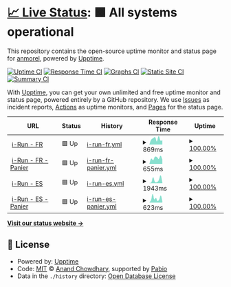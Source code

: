 # [📈 Live Status](https://anmorel.github.io/check): <!--live status--> **🟩 All systems operational**

This repository contains the open-source uptime monitor and status page for [anmorel](https://anmorel.github.io/check), powered by [Upptime](https://github.com/upptime/upptime).

[![Uptime CI](https://github.com/anmorel/check/workflows/Uptime%20CI/badge.svg)](https://github.com/anmorel/check/actions?query=workflow%3A%22Uptime+CI%22)
[![Response Time CI](https://github.com/anmorel/check/workflows/Response%20Time%20CI/badge.svg)](https://github.com/anmorel/check/actions?query=workflow%3A%22Response+Time+CI%22)
[![Graphs CI](https://github.com/anmorel/check/workflows/Graphs%20CI/badge.svg)](https://github.com/anmorel/check/actions?query=workflow%3A%22Graphs+CI%22)
[![Static Site CI](https://github.com/anmorel/check/workflows/Static%20Site%20CI/badge.svg)](https://github.com/anmorel/check/actions?query=workflow%3A%22Static+Site+CI%22)
[![Summary CI](https://github.com/anmorel/check/workflows/Summary%20CI/badge.svg)](https://github.com/anmorel/check/actions?query=workflow%3A%22Summary+CI%22)

With [Upptime](https://upptime.js.org), you can get your own unlimited and free uptime monitor and status page, powered entirely by a GitHub repository. We use [Issues](https://github.com/anmorel/check/issues) as incident reports, [Actions](https://github.com/anmorel/check/actions) as uptime monitors, and [Pages](https://anmorel.github.io/check) for the status page.

<!--start: status pages-->
<!-- This summary is generated by Upptime (https://github.com/upptime/upptime) -->
<!-- Do not edit this manually, your changes will be overwritten -->
<!-- prettier-ignore -->
| URL | Status | History | Response Time | Uptime |
| --- | ------ | ------- | ------------- | ------ |
| <img alt="" src="https://icons.duckduckgo.com/ip3/www.i-run.fr.ico" height="13"> [i-Run - FR](https://www.i-run.fr) | 🟩 Up | [i-run-fr.yml](https://github.com/anmorel/check/commits/HEAD/history/i-run-fr.yml) | <details><summary><img alt="Response time graph" src="./graphs/i-run-fr/response-time-week.png" height="20"> 869ms</summary><br><a href="https://anmorel.github.io/check/history/i-run-fr"><img alt="Response time 711" src="https://img.shields.io/endpoint?url=https%3A%2F%2Fraw.githubusercontent.com%2Fanmorel%2Fcheck%2FHEAD%2Fapi%2Fi-run-fr%2Fresponse-time.json"></a><br><a href="https://anmorel.github.io/check/history/i-run-fr"><img alt="24-hour response time 672" src="https://img.shields.io/endpoint?url=https%3A%2F%2Fraw.githubusercontent.com%2Fanmorel%2Fcheck%2FHEAD%2Fapi%2Fi-run-fr%2Fresponse-time-day.json"></a><br><a href="https://anmorel.github.io/check/history/i-run-fr"><img alt="7-day response time 869" src="https://img.shields.io/endpoint?url=https%3A%2F%2Fraw.githubusercontent.com%2Fanmorel%2Fcheck%2FHEAD%2Fapi%2Fi-run-fr%2Fresponse-time-week.json"></a><br><a href="https://anmorel.github.io/check/history/i-run-fr"><img alt="30-day response time 711" src="https://img.shields.io/endpoint?url=https%3A%2F%2Fraw.githubusercontent.com%2Fanmorel%2Fcheck%2FHEAD%2Fapi%2Fi-run-fr%2Fresponse-time-month.json"></a><br><a href="https://anmorel.github.io/check/history/i-run-fr"><img alt="1-year response time 711" src="https://img.shields.io/endpoint?url=https%3A%2F%2Fraw.githubusercontent.com%2Fanmorel%2Fcheck%2FHEAD%2Fapi%2Fi-run-fr%2Fresponse-time-year.json"></a></details> | <details><summary><a href="https://anmorel.github.io/check/history/i-run-fr">100.00%</a></summary><a href="https://anmorel.github.io/check/history/i-run-fr"><img alt="All-time uptime 99.92%" src="https://img.shields.io/endpoint?url=https%3A%2F%2Fraw.githubusercontent.com%2Fanmorel%2Fcheck%2FHEAD%2Fapi%2Fi-run-fr%2Fuptime.json"></a><br><a href="https://anmorel.github.io/check/history/i-run-fr"><img alt="24-hour uptime 100.00%" src="https://img.shields.io/endpoint?url=https%3A%2F%2Fraw.githubusercontent.com%2Fanmorel%2Fcheck%2FHEAD%2Fapi%2Fi-run-fr%2Fuptime-day.json"></a><br><a href="https://anmorel.github.io/check/history/i-run-fr"><img alt="7-day uptime 100.00%" src="https://img.shields.io/endpoint?url=https%3A%2F%2Fraw.githubusercontent.com%2Fanmorel%2Fcheck%2FHEAD%2Fapi%2Fi-run-fr%2Fuptime-week.json"></a><br><a href="https://anmorel.github.io/check/history/i-run-fr"><img alt="30-day uptime 99.92%" src="https://img.shields.io/endpoint?url=https%3A%2F%2Fraw.githubusercontent.com%2Fanmorel%2Fcheck%2FHEAD%2Fapi%2Fi-run-fr%2Fuptime-month.json"></a><br><a href="https://anmorel.github.io/check/history/i-run-fr"><img alt="1-year uptime 99.92%" src="https://img.shields.io/endpoint?url=https%3A%2F%2Fraw.githubusercontent.com%2Fanmorel%2Fcheck%2FHEAD%2Fapi%2Fi-run-fr%2Fuptime-year.json"></a></details>
| <img alt="" src="https://icons.duckduckgo.com/ip3/www.i-run.fr.ico" height="13"> [i-Run - FR - Panier](https://www.i-run.fr/panier.html) | 🟩 Up | [i-run-fr-panier.yml](https://github.com/anmorel/check/commits/HEAD/history/i-run-fr-panier.yml) | <details><summary><img alt="Response time graph" src="./graphs/i-run-fr-panier/response-time-week.png" height="20"> 655ms</summary><br><a href="https://anmorel.github.io/check/history/i-run-fr-panier"><img alt="Response time 658" src="https://img.shields.io/endpoint?url=https%3A%2F%2Fraw.githubusercontent.com%2Fanmorel%2Fcheck%2FHEAD%2Fapi%2Fi-run-fr-panier%2Fresponse-time.json"></a><br><a href="https://anmorel.github.io/check/history/i-run-fr-panier"><img alt="24-hour response time 487" src="https://img.shields.io/endpoint?url=https%3A%2F%2Fraw.githubusercontent.com%2Fanmorel%2Fcheck%2FHEAD%2Fapi%2Fi-run-fr-panier%2Fresponse-time-day.json"></a><br><a href="https://anmorel.github.io/check/history/i-run-fr-panier"><img alt="7-day response time 655" src="https://img.shields.io/endpoint?url=https%3A%2F%2Fraw.githubusercontent.com%2Fanmorel%2Fcheck%2FHEAD%2Fapi%2Fi-run-fr-panier%2Fresponse-time-week.json"></a><br><a href="https://anmorel.github.io/check/history/i-run-fr-panier"><img alt="30-day response time 658" src="https://img.shields.io/endpoint?url=https%3A%2F%2Fraw.githubusercontent.com%2Fanmorel%2Fcheck%2FHEAD%2Fapi%2Fi-run-fr-panier%2Fresponse-time-month.json"></a><br><a href="https://anmorel.github.io/check/history/i-run-fr-panier"><img alt="1-year response time 658" src="https://img.shields.io/endpoint?url=https%3A%2F%2Fraw.githubusercontent.com%2Fanmorel%2Fcheck%2FHEAD%2Fapi%2Fi-run-fr-panier%2Fresponse-time-year.json"></a></details> | <details><summary><a href="https://anmorel.github.io/check/history/i-run-fr-panier">100.00%</a></summary><a href="https://anmorel.github.io/check/history/i-run-fr-panier"><img alt="All-time uptime 100.00%" src="https://img.shields.io/endpoint?url=https%3A%2F%2Fraw.githubusercontent.com%2Fanmorel%2Fcheck%2FHEAD%2Fapi%2Fi-run-fr-panier%2Fuptime.json"></a><br><a href="https://anmorel.github.io/check/history/i-run-fr-panier"><img alt="24-hour uptime 100.00%" src="https://img.shields.io/endpoint?url=https%3A%2F%2Fraw.githubusercontent.com%2Fanmorel%2Fcheck%2FHEAD%2Fapi%2Fi-run-fr-panier%2Fuptime-day.json"></a><br><a href="https://anmorel.github.io/check/history/i-run-fr-panier"><img alt="7-day uptime 100.00%" src="https://img.shields.io/endpoint?url=https%3A%2F%2Fraw.githubusercontent.com%2Fanmorel%2Fcheck%2FHEAD%2Fapi%2Fi-run-fr-panier%2Fuptime-week.json"></a><br><a href="https://anmorel.github.io/check/history/i-run-fr-panier"><img alt="30-day uptime 100.00%" src="https://img.shields.io/endpoint?url=https%3A%2F%2Fraw.githubusercontent.com%2Fanmorel%2Fcheck%2FHEAD%2Fapi%2Fi-run-fr-panier%2Fuptime-month.json"></a><br><a href="https://anmorel.github.io/check/history/i-run-fr-panier"><img alt="1-year uptime 100.00%" src="https://img.shields.io/endpoint?url=https%3A%2F%2Fraw.githubusercontent.com%2Fanmorel%2Fcheck%2FHEAD%2Fapi%2Fi-run-fr-panier%2Fuptime-year.json"></a></details>
| <img alt="" src="https://icons.duckduckgo.com/ip3/www.i-run.es.ico" height="13"> [i-Run - ES](https://www.i-run.es) | 🟩 Up | [i-run-es.yml](https://github.com/anmorel/check/commits/HEAD/history/i-run-es.yml) | <details><summary><img alt="Response time graph" src="./graphs/i-run-es/response-time-week.png" height="20"> 1943ms</summary><br><a href="https://anmorel.github.io/check/history/i-run-es"><img alt="Response time 1060" src="https://img.shields.io/endpoint?url=https%3A%2F%2Fraw.githubusercontent.com%2Fanmorel%2Fcheck%2FHEAD%2Fapi%2Fi-run-es%2Fresponse-time.json"></a><br><a href="https://anmorel.github.io/check/history/i-run-es"><img alt="24-hour response time 355" src="https://img.shields.io/endpoint?url=https%3A%2F%2Fraw.githubusercontent.com%2Fanmorel%2Fcheck%2FHEAD%2Fapi%2Fi-run-es%2Fresponse-time-day.json"></a><br><a href="https://anmorel.github.io/check/history/i-run-es"><img alt="7-day response time 1943" src="https://img.shields.io/endpoint?url=https%3A%2F%2Fraw.githubusercontent.com%2Fanmorel%2Fcheck%2FHEAD%2Fapi%2Fi-run-es%2Fresponse-time-week.json"></a><br><a href="https://anmorel.github.io/check/history/i-run-es"><img alt="30-day response time 1060" src="https://img.shields.io/endpoint?url=https%3A%2F%2Fraw.githubusercontent.com%2Fanmorel%2Fcheck%2FHEAD%2Fapi%2Fi-run-es%2Fresponse-time-month.json"></a><br><a href="https://anmorel.github.io/check/history/i-run-es"><img alt="1-year response time 1060" src="https://img.shields.io/endpoint?url=https%3A%2F%2Fraw.githubusercontent.com%2Fanmorel%2Fcheck%2FHEAD%2Fapi%2Fi-run-es%2Fresponse-time-year.json"></a></details> | <details><summary><a href="https://anmorel.github.io/check/history/i-run-es">100.00%</a></summary><a href="https://anmorel.github.io/check/history/i-run-es"><img alt="All-time uptime 100.00%" src="https://img.shields.io/endpoint?url=https%3A%2F%2Fraw.githubusercontent.com%2Fanmorel%2Fcheck%2FHEAD%2Fapi%2Fi-run-es%2Fuptime.json"></a><br><a href="https://anmorel.github.io/check/history/i-run-es"><img alt="24-hour uptime 100.00%" src="https://img.shields.io/endpoint?url=https%3A%2F%2Fraw.githubusercontent.com%2Fanmorel%2Fcheck%2FHEAD%2Fapi%2Fi-run-es%2Fuptime-day.json"></a><br><a href="https://anmorel.github.io/check/history/i-run-es"><img alt="7-day uptime 100.00%" src="https://img.shields.io/endpoint?url=https%3A%2F%2Fraw.githubusercontent.com%2Fanmorel%2Fcheck%2FHEAD%2Fapi%2Fi-run-es%2Fuptime-week.json"></a><br><a href="https://anmorel.github.io/check/history/i-run-es"><img alt="30-day uptime 100.00%" src="https://img.shields.io/endpoint?url=https%3A%2F%2Fraw.githubusercontent.com%2Fanmorel%2Fcheck%2FHEAD%2Fapi%2Fi-run-es%2Fuptime-month.json"></a><br><a href="https://anmorel.github.io/check/history/i-run-es"><img alt="1-year uptime 100.00%" src="https://img.shields.io/endpoint?url=https%3A%2F%2Fraw.githubusercontent.com%2Fanmorel%2Fcheck%2FHEAD%2Fapi%2Fi-run-es%2Fuptime-year.json"></a></details>
| <img alt="" src="https://icons.duckduckgo.com/ip3/www.i-run.es.ico" height="13"> [i-Run - ES - Panier](https://www.i-run.es/cesta.html) | 🟩 Up | [i-run-es-panier.yml](https://github.com/anmorel/check/commits/HEAD/history/i-run-es-panier.yml) | <details><summary><img alt="Response time graph" src="./graphs/i-run-es-panier/response-time-week.png" height="20"> 623ms</summary><br><a href="https://anmorel.github.io/check/history/i-run-es-panier"><img alt="Response time 625" src="https://img.shields.io/endpoint?url=https%3A%2F%2Fraw.githubusercontent.com%2Fanmorel%2Fcheck%2FHEAD%2Fapi%2Fi-run-es-panier%2Fresponse-time.json"></a><br><a href="https://anmorel.github.io/check/history/i-run-es-panier"><img alt="24-hour response time 162" src="https://img.shields.io/endpoint?url=https%3A%2F%2Fraw.githubusercontent.com%2Fanmorel%2Fcheck%2FHEAD%2Fapi%2Fi-run-es-panier%2Fresponse-time-day.json"></a><br><a href="https://anmorel.github.io/check/history/i-run-es-panier"><img alt="7-day response time 623" src="https://img.shields.io/endpoint?url=https%3A%2F%2Fraw.githubusercontent.com%2Fanmorel%2Fcheck%2FHEAD%2Fapi%2Fi-run-es-panier%2Fresponse-time-week.json"></a><br><a href="https://anmorel.github.io/check/history/i-run-es-panier"><img alt="30-day response time 625" src="https://img.shields.io/endpoint?url=https%3A%2F%2Fraw.githubusercontent.com%2Fanmorel%2Fcheck%2FHEAD%2Fapi%2Fi-run-es-panier%2Fresponse-time-month.json"></a><br><a href="https://anmorel.github.io/check/history/i-run-es-panier"><img alt="1-year response time 625" src="https://img.shields.io/endpoint?url=https%3A%2F%2Fraw.githubusercontent.com%2Fanmorel%2Fcheck%2FHEAD%2Fapi%2Fi-run-es-panier%2Fresponse-time-year.json"></a></details> | <details><summary><a href="https://anmorel.github.io/check/history/i-run-es-panier">100.00%</a></summary><a href="https://anmorel.github.io/check/history/i-run-es-panier"><img alt="All-time uptime 100.00%" src="https://img.shields.io/endpoint?url=https%3A%2F%2Fraw.githubusercontent.com%2Fanmorel%2Fcheck%2FHEAD%2Fapi%2Fi-run-es-panier%2Fuptime.json"></a><br><a href="https://anmorel.github.io/check/history/i-run-es-panier"><img alt="24-hour uptime 100.00%" src="https://img.shields.io/endpoint?url=https%3A%2F%2Fraw.githubusercontent.com%2Fanmorel%2Fcheck%2FHEAD%2Fapi%2Fi-run-es-panier%2Fuptime-day.json"></a><br><a href="https://anmorel.github.io/check/history/i-run-es-panier"><img alt="7-day uptime 100.00%" src="https://img.shields.io/endpoint?url=https%3A%2F%2Fraw.githubusercontent.com%2Fanmorel%2Fcheck%2FHEAD%2Fapi%2Fi-run-es-panier%2Fuptime-week.json"></a><br><a href="https://anmorel.github.io/check/history/i-run-es-panier"><img alt="30-day uptime 100.00%" src="https://img.shields.io/endpoint?url=https%3A%2F%2Fraw.githubusercontent.com%2Fanmorel%2Fcheck%2FHEAD%2Fapi%2Fi-run-es-panier%2Fuptime-month.json"></a><br><a href="https://anmorel.github.io/check/history/i-run-es-panier"><img alt="1-year uptime 100.00%" src="https://img.shields.io/endpoint?url=https%3A%2F%2Fraw.githubusercontent.com%2Fanmorel%2Fcheck%2FHEAD%2Fapi%2Fi-run-es-panier%2Fuptime-year.json"></a></details>

<!--end: status pages-->

[**Visit our status website →**](https://anmorel.github.io/check)

## 📄 License

- Powered by: [Upptime](https://github.com/upptime/upptime)
- Code: [MIT](./LICENSE) © [Anand Chowdhary](https://anandchowdhary.com), supported by [Pabio](https://pabio.com)
- Data in the `./history` directory: [Open Database License](https://opendatacommons.org/licenses/odbl/1-0/)
